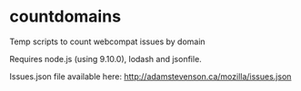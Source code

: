 # countdomains
Temp scripts to count webcompat issues by domain

Requires node.js (using 9.10.0), lodash and jsonfile.

Issues.json file available here:
http://adamstevenson.ca/mozilla/issues.json
